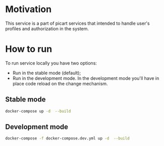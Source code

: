 # Motivation
This service is a part of picart services that intended to handle user's profiles and authorization in the system.

# How to run

To run service locally you have two options:
- Run in the stable mode (default);
- Run in the development mode. In the development mode you'll have in place code reload on the change mechanism.

## Stable mode
```bash
docker-compose up -d  --build
```

## Development mode
```bash
docker-compose -f docker-compose.dev.yml up -d  --build
```